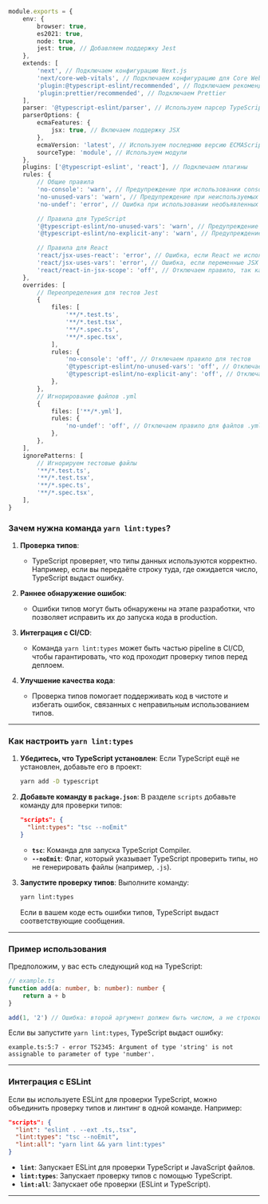 ```typescript
module.exports = {
    env: {
        browser: true,
        es2021: true,
        node: true,
        jest: true, // Добавляем поддержку Jest
    },
    extends: [
        'next', // Подключаем конфигурацию Next.js
        'next/core-web-vitals', // Подключаем конфигурацию для Core Web Vitals
        'plugin:@typescript-eslint/recommended', // Подключаем рекомендации для TypeScript
        'plugin:prettier/recommended', // Подключаем Prettier
    ],
    parser: '@typescript-eslint/parser', // Используем парсер TypeScript
    parserOptions: {
        ecmaFeatures: {
            jsx: true, // Включаем поддержку JSX
        },
        ecmaVersion: 'latest', // Используем последнюю версию ECMAScript
        sourceType: 'module', // Используем модули
    },
    plugins: ['@typescript-eslint', 'react'], // Подключаем плагины
    rules: {
        // Общие правила
        'no-console': 'warn', // Предупреждение при использовании console.log
        'no-unused-vars': 'warn', // Предупреждение при неиспользуемых переменных
        'no-undef': 'error', // Ошибка при использовании необъявленных переменных

        // Правила для TypeScript
        '@typescript-eslint/no-unused-vars': 'warn', // Предупреждение при неиспользуемых переменных в TypeScript
        '@typescript-eslint/no-explicit-any': 'warn', // Предупреждение при использовании any

        // Правила для React
        'react/jsx-uses-react': 'error', // Ошибка, если React не используется в JSX
        'react/jsx-uses-vars': 'error', // Ошибка, если переменные JSX не используются
        'react/react-in-jsx-scope': 'off', // Отключаем правило, так как React 17+ не требует импорта React
    },
    overrides: [
        // Переопределения для тестов Jest
        {
            files: [
                '**/*.test.ts',
                '**/*.test.tsx',
                '**/*.spec.ts',
                '**/*.spec.tsx',
            ],
            rules: {
                'no-console': 'off', // Отключаем правило для тестов
                '@typescript-eslint/no-unused-vars': 'off', // Отключаем для тестов
                '@typescript-eslint/no-explicit-any': 'off', // Отключаем для тестов
            },
        },
        // Игнорирование файлов .yml
        {
            files: ['**/*.yml'],
            rules: {
                'no-undef': 'off', // Отключаем правило для файлов .yml
            },
        },
    ],
    ignorePatterns: [
        // Игнорируем тестовые файлы
        '**/*.test.ts',
        '**/*.test.tsx',
        '**/*.spec.ts',
        '**/*.spec.tsx',
    ],
}
```

### **Зачем нужна команда `yarn lint:types`?**

1. **Проверка типов**:

    - TypeScript проверяет, что типы данных используются корректно. Например, если вы передаёте строку туда, где ожидается число, TypeScript выдаст ошибку.

2. **Раннее обнаружение ошибок**:

    - Ошибки типов могут быть обнаружены на этапе разработки, что позволяет исправить их до запуска кода в production.

3. **Интеграция с CI/CD**:

    - Команда `yarn lint:types` может быть частью pipeline в CI/CD, чтобы гарантировать, что код проходит проверку типов перед деплоем.

4. **Улучшение качества кода**:
    - Проверка типов помогает поддерживать код в чистоте и избегать ошибок, связанных с неправильным использованием типов.

---

### **Как настроить `yarn lint:types`**

1. **Убедитесь, что TypeScript установлен**:
   Если TypeScript ещё не установлен, добавьте его в проект:

    ```bash
    yarn add -D typescript
    ```

2. **Добавьте команду в `package.json`**:
   В разделе `scripts` добавьте команду для проверки типов:

    ```json
    "scripts": {
      "lint:types": "tsc --noEmit"
    }
    ```

    - **`tsc`**: Команда для запуска TypeScript Compiler.
    - **`--noEmit`**: Флаг, который указывает TypeScript проверить типы, но не генерировать файлы (например, `.js`).

3. **Запустите проверку типов**:
   Выполните команду:

    ```bash
    yarn lint:types
    ```

    Если в вашем коде есть ошибки типов, TypeScript выдаст соответствующие сообщения.

---

### **Пример использования**

Предположим, у вас есть следующий код на TypeScript:

```typescript
// example.ts
function add(a: number, b: number): number {
    return a + b
}

add(1, '2') // Ошибка: второй аргумент должен быть числом, а не строкой
```

Если вы запустите `yarn lint:types`, TypeScript выдаст ошибку:

```
example.ts:5:7 - error TS2345: Argument of type 'string' is not assignable to parameter of type 'number'.
```

---

### **Интеграция с ESLint**

Если вы используете ESLint для проверки TypeScript, можно объединить проверку типов и линтинг в одной команде. Например:

```json
"scripts": {
  "lint": "eslint . --ext .ts,.tsx",
  "lint:types": "tsc --noEmit",
  "lint:all": "yarn lint && yarn lint:types"
}
```

- **`lint`**: Запускает ESLint для проверки TypeScript и JavaScript файлов.
- **`lint:types`**: Запускает проверку типов с помощью TypeScript.
- **`lint:all`**: Запускает обе проверки (ESLint и TypeScript).

---
